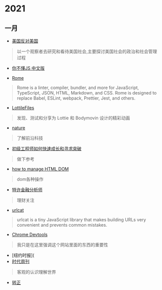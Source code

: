# 2021

## 一月
- [美国反对美国](https://shimo.im/docs/jt83JQX9W3ccyPHD/read)

> 以一个观察者去研究和看待美国社会,主要探讨美国社会的政治和社会管理过程

- [你不懂JS 中文版](https://www.yuque.com/ostwind/you-dont-know-js/scope-closures-apa)

- [Rome](https://rome.tools/)
> Rome is a linter, compiler, bundler, and more for JavaScript, TypeScript, JSON, HTML, Markdown, and CSS.
  Rome is designed to replace Babel, ESLint, webpack, Prettier, Jest, and others.
  
  - [LottileFiles](https://lottiefiles.com/)
  > 发现、测试和分享为 Lottie 和 Bodymovin 设计的精彩动画
  
  - [nature](https://www.nature.com/)
  > 了解前沿科技
  
  - [初级工程师如何快速成长和寻求突破](https://www.zoo.team/article/how-do-junior-engineers-grow-up)
  > 做下参考
  
  - [how to manage HTML DOM](https://htmldom.dev/)
  > dom各种操作
  
  - [特许金融分析师](https://zh.wikipedia.org/wiki/%E7%89%B9%E8%AE%B8%E9%87%91%E8%9E%8D%E5%88%86%E6%9E%90%E5%B8%88)
  > 理财关注
  
  - [urlcat](https://github.com/balazsbotond/urlcat)
  > urlcat is a tiny JavaScript library that makes building URLs very convenient and prevents common mistakes.
  
  - [Chrome Devtools](https://developers.google.com/web/tools/chrome-devtools)
  > 我只是在这里强调这个网站里面的东西的重要性
  
  - [纽约时报](
  - [时代周刊](https://time.com/)
  > 客观的认识理解世界
  
  - [转正](http://ioa.99.com/Report/K0_frmUserApp.aspx?pageCode=1494&pkey=5135&isMobile=0&title=%E9%8D%9B%E6%A8%BA%E4%BC%90%E7%92%87%E6%9B%A0%E6%95%A4%E9%8F%88%E7%86%BB%E7%98%8E%E6%B5%A0%E7%96%AF%E3%80%83&sdp-app-id=b4fb92a0-af7f-49c2-b270-8f62afac1133)
  
  

